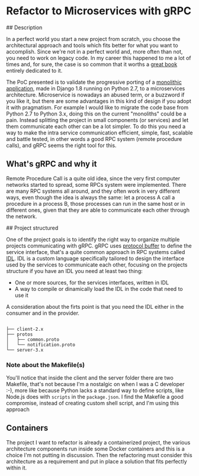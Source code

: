 # Refactor to Microservices with gRPC

## Description

In a perfect world you start a new project from scratch, you choose the architectural approach and tools which fits better for what you want to accomplish. Since we're not in a perfect world and, more often than not, you need to work on legacy code. In my career this happened to me a lot of times and, for sure, the case is so common that it worths a [great book](https://martinfowler.com/books/refactoring.html) entirely dedicated to it.

The PoC presented is to validate the progressive porting of a [monolithic application](https://github.com/guglielmino/pushetta-api-django), made in Django 1.8 running on Python 2.7, to a microservices architecture. Microservice is nowadays an abused term, or a buzzword if you like it, but there are some advantages in this kind of design if you adopt it with pragmatism. For example I would like to migrate the code base from Python 2.7 to Python 3.x, doing this on the current "monoliths" could be a pain. Instead splitting the project in small components (or services) and let them communicate each other can be a lot simpler. To do this you need a way to make the intra service communication efficient, simple, fast, scalable and battle tested, in other words a good RPC system (remote procedure calls), and gRPC seems the right tool for this. 

## What's gRPC and why it

Remote Procedure Call is a quite old idea, since the very first computer networks started to spread, some RPCs system were implemented. There are many RPC systems all around, and they often work in very different ways, even though the idea is always the same: let a process A call a procedure in a process B, those processes can run in the same host or in different ones, given that they are able to communicate each other through the network. 

## Project structured 

One of the project goals is to identify the right way to organize multiple projects communicating with gRPC. gRPC uses [protocol buffer](https://developers.google.com/protocol-buffers/) to define the service interface, that's a quite common approach in RPC systems called [IDL](https://en.wikipedia.org/wiki/Interface_description_language). IDL is a custom language specifically tailored to design the interface used by the services to communicate each other, focusing on the projects structure if you have an IDL you need at least two thing:

- One or more sources, for the services interfaces, written in IDL
- A way to compile or dinamically load the IDL in the code that need to use it

A consideration about the firts point is that you need the IDL either in the consumer and in the provider.

```

├── client-2.x
├── protos
│   ├── common.proto
│   └── notification.proto
└── server-3.x
```

### Note about the Makefile(s)

You'll notice that inside the client and the server folder there are two Makefile, that's not because I'm a nostalgic on when I was a C developer :-), more like because Python lacks a standard way to define scripts, like Node.js does with `scripts` in the `package.json`. I find the Makefile a good compromise, instead of creating custom shell script, and I'm using this approach

## Containers

The project I want to refactor is already a containerized project, the various architecture components run inside some Docker containers and this is a choice I'm not putting in discussion. Then the refactoring must consider this architecture as a requirement and put in place a solution that fits perfectly within it. 
